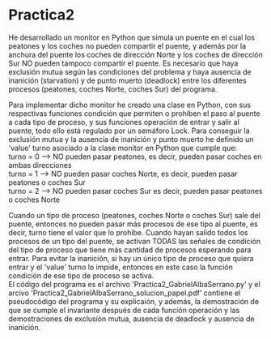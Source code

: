 # Practica2
He desarrollado un monitor en Python que simula un puente en el cual los peatones y los coches no pueden compartir el puente, y además por la anchura del puente los coches de dirección Norte y los coches de dirección Sur NO pueden tampoco compartir el puente. Es necesario que haya exclusión mutua según las condiciones del problema y haya ausencia de inanición (starvation) y de punto muerto (deadlock) entre los diferentes procesos (peatones, coches Norte, coches Sur) del programa.    

Para implementar dicho monitor he creado una clase en Python, con sus respectivas funciones condición que permiten o prohíben el paso al puente a cada tipo de proceso, y sus funciones operación de entrar y salir al puente, todo ello está regulado por un semáforo Lock. Para conseguir la exclusión mutua y la ausencia de inanición y punto muerto he definido un 'value' turno asociado a la clase monitor en Python que cumple que:   
  turno = 0 --> NO pueden pasar peatones, es decir, pueden pasar coches en ambas direcciones    
  turno = 1 --> NO pueden pasar coches Norte, es decir, pueden pasar peatones o coches Sur    
  turno = 2 --> NO pueden pasar coches Sur es decir, pueden pasar peatones o coches Norte   
  
Cuando un tipo de proceso (peatones, coches Norte o coches Sur) sale del puente, entonces no pueden pasar más procesos de ese tipo al puente, es decir, turno tiene el valor que lo prohíbe. Cuando hayan salido todos los procesos de un tipo del puente, se activan TODAS las señales de condición del tipo de proceso que tiene más cantidad de procesos esperando para entrar. Para evitar la inanición, si hay un único tipo de proceso que quiera entrar y el 'value' turno lo impide, entonces en este caso la función condición de ese tipo de proceso se activa.   
El código del programa es el archivo 'Practica2_GabrielAlbaSerrano.py' y el arcivo 'Practica2_GabrielAlbaSerrano_solucion_papel.pdf' contiene el pseudocódigo del programa y su explicaión, y además, la demostración de que se cumple el invariante después de cada función operación y las demostraciones de exclusión mutua, ausencia de deadlock y ausencia de inanición.
